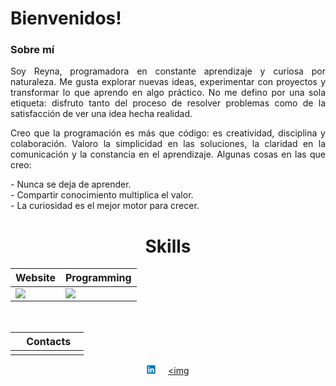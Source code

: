 <h1>Bienvenidos!</h1>

<h3><b>Sobre mí</b></h3>
<div align="Center">

<div align="center">

<p align="justify">
Soy Reyna, programadora en constante aprendizaje y curiosa por naturaleza. Me gusta explorar nuevas ideas, experimentar con proyectos y transformar lo que aprendo en algo práctico. No me defino por una sola etiqueta: disfruto tanto del proceso de resolver problemas como de la satisfacción de ver una idea hecha realidad.
</p>

<p align="justify">
Creo que la programación es más que código: es creatividad, disciplina y colaboración. Valoro la simplicidad en las soluciones, la claridad en la comunicación y la constancia en el aprendizaje.
Algunas cosas en las que creo:
</p>
<p align="justify">
- Nunca se deja de aprender.<br/>
- Compartir conocimiento multiplica el valor.<br/>
- La curiosidad es el mejor motor para crecer.<br/>
</p>

<div align="Center">
<h1>Skills</h1>
</div>

<div align="Center">

| Website | Programming |
| ------------- | ------------- |
| <img src="https://skillicons.dev/icons?i=html,css,js,sass,py"/> | <img src="https://skillicons.dev/icons?i=bash,vscode,vscodium,sublime,github"/> |

</div>

<br>

<div align="Center">

|‎ ‎ ‎ ‎ Contacts‎ ‎ ‎ ‎ |
| ----------|
| <a href="www.linkedin.com/in/reyna-blacido-aparicio-a03558290">
<svg xmlns="http://www.w3.org/2000/svg" width="1em" height="1em" viewBox="0 0 128 128"><path fill="#0076b2" d="M116 3H12a8.91 8.91 0 0 0-9 8.8v104.42a8.91 8.91 0 0 0 9 8.78h104a8.93 8.93 0 0 0 9-8.81V11.77A8.93 8.93 0 0 0 116 3"/><path fill="#fff" d="M21.06 48.73h18.11V107H21.06zm9.06-29a10.5 10.5 0 1 1-10.5 10.49a10.5 10.5 0 0 1 10.5-10.49m20.41 29h17.36v8h.24c2.42-4.58 8.32-9.41 17.13-9.41C103.6 47.28 107 59.35 107 75v32H88.89V78.65c0-6.75-.12-15.44-9.41-15.44s-10.87 7.36-10.87 15V107H50.53z"/></svg>
</a> ‎ ‎ ‎ ‎  <a href="https://instagram.com/xir.rence"> <img 
